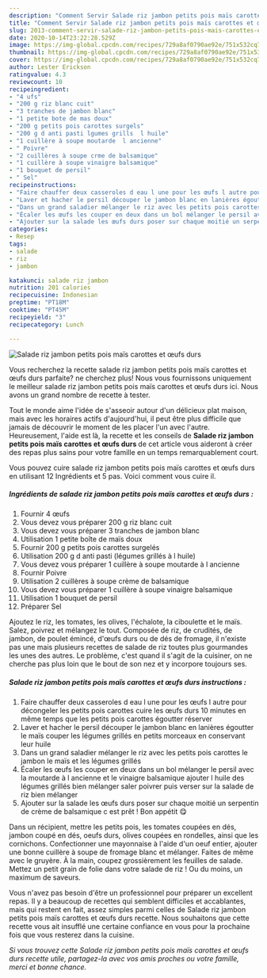 ```yaml
---
description: "Comment Servir Salade riz jambon petits pois maïs carottes et œufs durs"
title: "Comment Servir Salade riz jambon petits pois maïs carottes et œufs durs"
slug: 2013-comment-servir-salade-riz-jambon-petits-pois-mais-carottes-et-oufs-durs
date: 2020-10-14T23:22:28.529Z
image: https://img-global.cpcdn.com/recipes/729a8af0790ae92e/751x532cq70/salade-riz-jambon-petits-pois-mais-carottes-et-oeufs-durs-photo-principale-de-la-recette.jpg
thumbnail: https://img-global.cpcdn.com/recipes/729a8af0790ae92e/751x532cq70/salade-riz-jambon-petits-pois-mais-carottes-et-oeufs-durs-photo-principale-de-la-recette.jpg
cover: https://img-global.cpcdn.com/recipes/729a8af0790ae92e/751x532cq70/salade-riz-jambon-petits-pois-mais-carottes-et-oeufs-durs-photo-principale-de-la-recette.jpg
author: Lester Erickson
ratingvalue: 4.3
reviewcount: 10
recipeingredient:
- "4 ufs"
- "200 g riz blanc cuit"
- "3 tranches de jambon blanc"
- "1 petite bote de mas doux"
- "200 g petits pois carottes surgels"
- "200 g d anti pasti lgumes grills  l huile"
- "1 cuillère à soupe moutarde  l ancienne"
- " Poivre"
- "2 cuillères à soupe crme de balsamique"
- "1 cuillère à soupe vinaigre balsamique"
- "1 bouquet de persil"
- " Sel"
recipeinstructions:
- "Faire chauffer deux casseroles d eau l une pour les œufs l autre pour décongeler les petits pois carottes cuire les œufs durs 10 minutes en même temps que les petits pois carottes égoutter réserver"
- "Laver et hacher le persil découper le jambon blanc en lanières égoutter le maïs couper les légumes grillés en petits morceaux en conservant leur huile"
- "Dans un grand saladier mélanger le riz avec les petits pois carottes le jambon le maïs et les légumes grillés"
- "Écaler les œufs les couper en deux dans un bol mélanger le persil avec la moutarde à l ancienne et le vinaigre balsamique ajouter l huile des légumes grillés bien mélanger saler poivrer puis verser sur la salade de riz bien mélanger"
- "Ajouter sur la salade les œufs durs poser sur chaque moitié un serpentin de crème de balsamique c est prêt ! Bon appétit 😋"
categories:
- Resep
tags:
- salade
- riz
- jambon

katakunci: salade riz jambon 
nutrition: 201 calories
recipecuisine: Indonesian
preptime: "PT18M"
cooktime: "PT45M"
recipeyield: "3"
recipecategory: Lunch

---
```



![Salade riz jambon petits pois maïs carottes et œufs durs](https://img-global.cpcdn.com/recipes/729a8af0790ae92e/751x532cq70/salade-riz-jambon-petits-pois-mais-carottes-et-oeufs-durs-photo-principale-de-la-recette.jpg)

Vous recherchez la recette salade riz jambon petits pois maïs carottes et œufs durs parfaite? ne cherchez plus! Nous vous fournissons uniquement le meilleur salade riz jambon petits pois maïs carottes et œufs durs ici. Nous avons un grand nombre de recette à tester.

Tout le monde aime l'idée de s'asseoir autour d'un délicieux plat maison, mais avec les horaires actifs d'aujourd'hui, il peut être plus difficile que jamais de découvrir le moment de les placer l'un avec l'autre. Heureusement, l'aide est là, la recette et les conseils de <strong> Salade riz jambon petits pois maïs carottes et œufs durs </strong> de cet article vous aideront à créer des repas plus sains pour votre famille en un temps remarquablement court.

<!--inarticleads1-->

Vous pouvez cuire salade riz jambon petits pois maïs carottes et œufs durs en utilisant 12 Ingrédients et 5 pas. Voici comment vous cuire il.

##### Ingrédients de salade riz jambon petits pois maïs carottes et œufs durs :

1. Fournir 4 œufs
1. Vous devez vous préparer 200 g riz blanc cuit
1. Vous devez vous préparer 3 tranches de jambon blanc
1. Utilisation 1 petite boîte de maïs doux
1. Fournir 200 g petits pois carottes surgelés
1. Utilisation 200 g d anti pasti (légumes grillés à l huile)
1. Vous devez vous préparer 1 cuillère à soupe moutarde à l ancienne
1. Fournir  Poivre
1. Utilisation 2 cuillères à soupe crème de balsamique
1. Vous devez vous préparer 1 cuillère à soupe vinaigre balsamique
1. Utilisation 1 bouquet de persil
1. Préparer  Sel


Ajoutez le riz, les tomates, les olives, l&#39;échalote, la ciboulette et le maïs. Salez, poivrez et mélangez le tout. Composée de riz, de crudités, de jambon, de poulet émincé, d&#39;œufs durs ou de dés de fromage, il n&#39;existe pas une mais plusieurs recettes de salade de riz toutes plus gourmandes les unes des autres. Le problème, c&#39;est quand il s&#39;agit de la cuisiner, on ne cherche pas plus loin que le bout de son nez et y incorpore toujours ses. 

<!--inarticleads2-->

##### Salade riz jambon petits pois maïs carottes et œufs durs instructions :

1. Faire chauffer deux casseroles d eau l une pour les œufs l autre pour décongeler les petits pois carottes cuire les œufs durs 10 minutes en même temps que les petits pois carottes égoutter réserver
1. Laver et hacher le persil découper le jambon blanc en lanières égoutter le maïs couper les légumes grillés en petits morceaux en conservant leur huile
1. Dans un grand saladier mélanger le riz avec les petits pois carottes le jambon le maïs et les légumes grillés
1. Écaler les œufs les couper en deux dans un bol mélanger le persil avec la moutarde à l ancienne et le vinaigre balsamique ajouter l huile des légumes grillés bien mélanger saler poivrer puis verser sur la salade de riz bien mélanger
1. Ajouter sur la salade les œufs durs poser sur chaque moitié un serpentin de crème de balsamique c est prêt ! Bon appétit 😋


Dans un récipient, mettre les petits pois, les tomates coupées en dés, jambon coupé en dés, oeufs durs, olives coupées en rondelles, ainsi que les cornichons. Confectionner une mayonnaise à l&#39;aide d&#39;un oeuf entier, ajouter une bonne cuillère à soupe de fromage blanc et mélanger. Faites de même avec le gruyère. À la main, coupez grossièrement les feuilles de salade. Mettez un petit grain de folie dans votre salade de riz ! Ou du moins, un maximum de saveurs. 

<!--inarticleads1-->

<p>
Vous n'avez pas besoin d'être un professionnel pour préparer un excellent repas. Il y a beaucoup de recettes qui semblent difficiles et accablantes, mais qui restent en fait, assez simples parmi celles de Salade riz jambon petits pois maïs carottes et œufs durs recette. Nous souhaitons que cette recette vous ait insufflé une certaine confiance en vous pour la prochaine fois que vous resterez dans la cuisine.
</p>

<p>
<i>Si vous trouvez cette Salade riz jambon petits pois maïs carottes et œufs durs recette utile, partagez-la avec vos amis proches ou votre famille, merci et bonne chance.</i>
</p>
